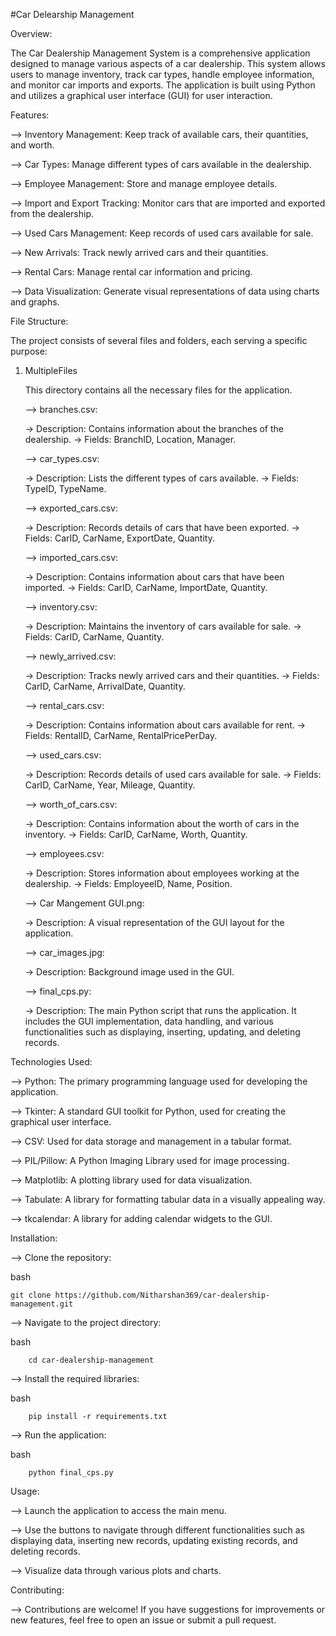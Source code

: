 #Car Delearship Management

Overview:
  
  The Car Dealership Management System is a comprehensive application designed to manage various aspects of a car dealership. This system allows users to manage inventory, track car types, handle employee information, and monitor car imports and exports. The application is built using Python and utilizes a graphical user interface (GUI) for user interaction.

Features:

  --> Inventory Management: Keep track of available cars, their quantities, and worth.
  
  --> Car Types: Manage different types of cars available in the dealership.
  
  --> Employee Management: Store and manage employee details.
  
  --> Import and Export Tracking: Monitor cars that are imported and exported from the dealership.
  
  --> Used Cars Management: Keep records of used cars available for sale.
  
  --> New Arrivals: Track newly arrived cars and their quantities.
  
  --> Rental Cars: Manage rental car information and pricing.
  
  --> Data Visualization: Generate visual representations of data using charts and graphs.
  
  
File Structure:

  The project consists of several files and folders, each serving a specific purpose:
  
  1. MultipleFiles

     This directory contains all the necessary files for the application.
     
     --> branches.csv:

       -> Description: Contains information about the branches of the dealership.
       -> Fields: BranchID, Location, Manager.
     

     --> car_types.csv:
     
       -> Description: Lists the different types of cars available.
       -> Fields: TypeID, TypeName.
     

     --> exported_cars.csv:
     
       -> Description: Records details of cars that have been exported.
       -> Fields: CarID, CarName, ExportDate, Quantity.
     

     --> imported_cars.csv:
     
       -> Description: Contains information about cars that have been imported.
       -> Fields: CarID, CarName, ImportDate, Quantity.


     --> inventory.csv:
     
       -> Description: Maintains the inventory of cars available for sale.
       -> Fields: CarID, CarName, Quantity.


     --> newly_arrived.csv:
     
       -> Description: Tracks newly arrived cars and their quantities.
       -> Fields: CarID, CarName, ArrivalDate, Quantity.


     --> rental_cars.csv:
     
       -> Description: Contains information about cars available for rent.
       -> Fields: RentalID, CarName, RentalPricePerDay.


     --> used_cars.csv:
     
       -> Description: Records details of used cars available for sale.
       -> Fields: CarID, CarName, Year, Mileage, Quantity.


     --> worth_of_cars.csv:
     
       -> Description: Contains information about the worth of cars in the inventory.
       -> Fields: CarID, CarName, Worth, Quantity.
     

     --> employees.csv:
     
       -> Description: Stores information about employees working at the dealership.
       -> Fields: EmployeeID, Name, Position.


     --> Car Mangement GUI.png:
     
       -> Description: A visual representation of the GUI layout for the application.
     

     --> car_images.jpg:
     
       -> Description: Background image used in the GUI.
       

     --> final_cps.py:
     
       -> Description: The main Python script that runs the application. It includes the GUI implementation, data handling, and various functionalities such as displaying, inserting, updating, and deleting                              records.


Technologies Used:

--> Python: The primary programming language used for developing the application.

--> Tkinter: A standard GUI toolkit for Python, used for creating the graphical user interface.

--> CSV: Used for data storage and management in a tabular format.

--> PIL/Pillow: A Python Imaging Library used for image processing.

--> Matplotlib: A plotting library used for data visualization.

--> Tabulate: A library for formatting tabular data in a visually appealing way.

--> tkcalendar: A library for adding calendar widgets to the GUI.


Installation:

--> Clone the repository:

  bash
  
    git clone https://github.com/Nitharshan369/car-dealership-management.git
        

--> Navigate to the project directory:

  bash
  
        cd car-dealership-management


--> Install the required libraries:
    
  bash
  
        pip install -r requirements.txt


--> Run the application:

  bash
  
        python final_cps.py


Usage:

--> Launch the application to access the main menu.

--> Use the buttons to navigate through different functionalities such as displaying data, inserting new records, updating existing records, and deleting records.

--> Visualize data through various plots and charts.


Contributing:

--> Contributions are welcome! If you have suggestions for improvements or new features, feel free to open an issue or submit a pull request.
